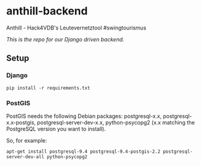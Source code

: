 # anthill-backend

Anthill - Hack4VDB's Leutevernetztool #swingtourismus

*This is the repo for our Django driven backend.*


## Setup


### Django

```
pip install -r requirements.txt
```


### PostGIS


PostGIS needs the following Debian packages: postgresql-x.x, postgresql-x.x-postgis, postgresql-server-dev-x.x, python-psycopg2 (x.x matching the PostgreSQL version you want to install). 

So, for example:

```
apt-get install postgresql-9.4 postgresql-9.4-postgis-2.2 postgresql-server-dev-all python-psycopg2
```


